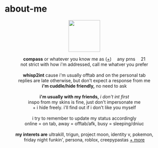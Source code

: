 # about-me
<p align="center">
  <img src="https://64.media.tumblr.com/9775fbb28d60a226c4d9132c23de6722/9e864e0e5538fc43-bc/s100x200/42e129ccd3f1ecee0e980115c2ff236ed4e4300a.gifv" width="100px">
  </p>
<p align="center">
  <b>compass</b> or whatever you know me as (<a href="https://en.pronouns.page/@eternality">+</a>) <img src="https://64.media.tumblr.com/90d9f79bba17c6a7d5ec5807749b65c1/4720c94c0b561795-f2/s75x75_c1/47191affd65b86c7ed2eeacb8842490b2e60c9ba.gifv" width="10px"> any prns <img src="https://64.media.tumblr.com/90d9f79bba17c6a7d5ec5807749b65c1/4720c94c0b561795-f2/s75x75_c1/47191affd65b86c7ed2eeacb8842490b2e60c9ba.gifv" width="10px"> 21
  <br>not strict with how i'm addressed, call me whatver you prefer
  <br><br>
<b>whisp2int</b> cause i'm usually offtab and on the personal tab
<br>replies are late otherwise, but don't expect a response from me
<br><b>i'm cuddle/hide friendly,</b> no need to ask
<br><br><b>i'm usually with my friends,</b> <i>i don't int first</i>
  <br> inspo from my skins is fine, just don't impersonate me
<br>+ i hide freely. i'll find out if i don't like you myself
<br><br> i try to remember to update my status accordingly
<br> online = on tab, away = offtab/afk, busy = sleeping/dniuc
<br><br>
<b>my interets are</b>
ultrakill, trigun, project moon, identity v, pokemon,
<br>friday night funkin', persona, roblox, creepypastas <a href="https://rentry.co/memriesofyou">+ more</a>

